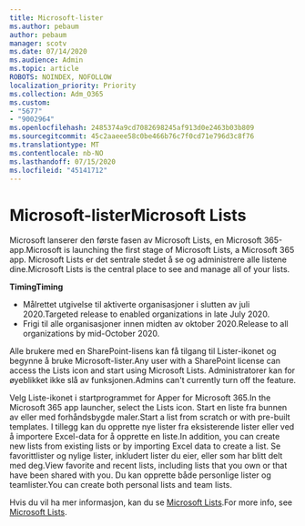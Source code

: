 ```yaml
---
title: Microsoft-lister
ms.author: pebaum
author: pebaum
manager: scotv
ms.date: 07/14/2020
ms.audience: Admin
ms.topic: article
ROBOTS: NOINDEX, NOFOLLOW
localization_priority: Priority
ms.collection: Adm_O365
ms.custom:
- "5677"
- "9002964"
ms.openlocfilehash: 2485374a9cd7082698245af913d0e2463b03b809
ms.sourcegitcommit: 45c2aaeee58c0be466b76c7f0cd71e796d3c8f76
ms.translationtype: MT
ms.contentlocale: nb-NO
ms.lasthandoff: 07/15/2020
ms.locfileid: "45141712"
---
```

# <a name="microsoft-lists"></a><span data-ttu-id="11948-102">Microsoft-lister</span><span class="sxs-lookup"><span data-stu-id="11948-102">Microsoft Lists</span></span>

<span data-ttu-id="11948-103">Microsoft lanserer den første fasen av Microsoft Lists, en Microsoft 365-app.</span><span class="sxs-lookup"><span data-stu-id="11948-103">Microsoft is launching the first stage of Microsoft Lists, a Microsoft 365 app.</span></span> <span data-ttu-id="11948-104">Microsoft Lists er det sentrale stedet å se og administrere alle listene dine.</span><span class="sxs-lookup"><span data-stu-id="11948-104">Microsoft Lists is the central place to see and manage all of your lists.</span></span>  
  
<span data-ttu-id="11948-105">**Timing**</span><span class="sxs-lookup"><span data-stu-id="11948-105">**Timing**</span></span>  

- <span data-ttu-id="11948-106">Målrettet utgivelse til aktiverte organisasjoner i slutten av juli 2020.</span><span class="sxs-lookup"><span data-stu-id="11948-106">Targeted release to enabled organizations in late July 2020.</span></span>
- <span data-ttu-id="11948-107">Frigi til alle organisasjoner innen midten av oktober 2020.</span><span class="sxs-lookup"><span data-stu-id="11948-107">Release to all organizations by mid-October 2020.</span></span>

<span data-ttu-id="11948-108">Alle brukere med en SharePoint-lisens kan få tilgang til Lister-ikonet og begynne å bruke Microsoft-lister.</span><span class="sxs-lookup"><span data-stu-id="11948-108">Any user with a SharePoint license can access the Lists icon and start using Microsoft Lists.</span></span> <span data-ttu-id="11948-109">Administratorer kan for øyeblikket ikke slå av funksjonen.</span><span class="sxs-lookup"><span data-stu-id="11948-109">Admins can't currently turn off the feature.</span></span>
 
<span data-ttu-id="11948-110">Velg Liste-ikonet i startprogrammet for Apper for Microsoft 365.</span><span class="sxs-lookup"><span data-stu-id="11948-110">In the Microsoft 365 app launcher, select the Lists icon.</span></span> <span data-ttu-id="11948-111">Start en liste fra bunnen av eller med forhåndsbygde maler.</span><span class="sxs-lookup"><span data-stu-id="11948-111">Start a list from scratch or with pre-built templates.</span></span> <span data-ttu-id="11948-112">I tillegg kan du opprette nye lister fra eksisterende lister eller ved å importere Excel-data for å opprette en liste.</span><span class="sxs-lookup"><span data-stu-id="11948-112">In addition, you can create new lists from existing lists or by importing Excel data to create a list.</span></span> <span data-ttu-id="11948-113">Se favorittlister og nylige lister, inkludert lister du eier, eller som har blitt delt med deg.</span><span class="sxs-lookup"><span data-stu-id="11948-113">View favorite and recent lists, including lists that you own or that have been shared with you.</span></span> <span data-ttu-id="11948-114">Du kan opprette både personlige lister og teamlister.</span><span class="sxs-lookup"><span data-stu-id="11948-114">You can create both personal lists and team lists.</span></span>  

<span data-ttu-id="11948-115">Hvis du vil ha mer informasjon, kan du se [Microsoft Lists](https://aka.ms/microsoftlists).</span><span class="sxs-lookup"><span data-stu-id="11948-115">For more info, see [Microsoft Lists](https://aka.ms/microsoftlists).</span></span>